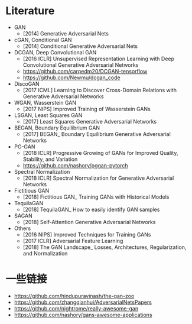 # Literature
- GAN
    - [2014] Generative Adversarial Nets
- cGAN, Conditional GAN
    - [2014] Conditional Generative Adversarial Nets
- DCGAN, Deep Convolutional GAN
    - [2016 ICLR] Unsupervised Representation Learning with Deep Convolutional Generative Adversarial Networks
    - https://github.com/carpedm20/DCGAN-tensorflow
    - https://github.com/Newmu/dcgan_code
- DiscoGAN
    - [2017 ICML] Learning to Discover Cross-Domain Relations with Generative Adversarial Networks
- WGAN, Wasserstein GAN
    - [2017 NIPS] Improved Training of Wasserstein GANs
- LSGAN, Least Squares GAN
    - [2017] Least Squares Generative Adversarial Networks
- BEGAN, Boundary Equilibrium GAN
    - [2017] BEGAN_ Boundary Equilibrium Generative Adversarial Networks
- PG-GAN
    - [2018 ICLR] Progressive Growing of GANs for Improved Quality, Stability, and Variation
    - https://github.com/nashory/pggan-pytorch
- Spectral Normalization
    - [2018 ICLR] Spectral Normalization for Generative Adversarial Networks
- Fictitious GAN
    - [2018] Fictitious GAN_ Training GANs with Historical Models
- TequilaGAN
    - [2018] TequilaGAN_ How to easily identify GAN samples
- SAGAN
    - [2018] Self-Attention Generative Adversarial Networks
- Others
    - [2016 NIPS] Improved Techniques for Training GANs
    - [2017 ICLR] Adversarial Feature Learning
    - [2018] The GAN Landscape_ Losses, Architectures, Regularization, and Normalization


# 一些链接
- https://github.com/hindupuravinash/the-gan-zoo
- https://github.com/zhangqianhui/AdversarialNetsPapers
- https://github.com/nightrome/really-awesome-gan
- https://github.com/nashory/gans-awesome-applications
